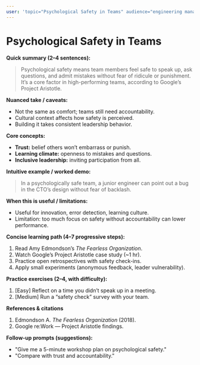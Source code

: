```yaml
---
user: 'topic="Psychological Safety in Teams" audience="engineering manager" length="concise"'
---
```


# Psychological Safety in Teams

**Quick summary (2–4 sentences):**  
> Psychological safety means team members feel safe to speak up, ask questions, and admit mistakes without fear of ridicule or punishment. It’s a core factor in high-performing teams, according to Google’s Project Aristotle.  

**Nuanced take / caveats:**  
- Not the same as comfort; teams still need accountability.  
- Cultural context affects how safety is perceived.  
- Building it takes consistent leadership behavior.  

**Core concepts:**  
- **Trust:** belief others won’t embarrass or punish.  
- **Learning climate:** openness to mistakes and questions.  
- **Inclusive leadership:** inviting participation from all.  

**Intuitive example / worked demo:**  
> In a psychologically safe team, a junior engineer can point out a bug in the CTO’s design without fear of backlash.  

**When this is useful / limitations:**  
- Useful for innovation, error detection, learning culture.  
- Limitation: too much focus on safety without accountability can lower performance.  

**Concise learning path (4–7 progressive steps):**  
1. Read Amy Edmondson’s *The Fearless Organization*.  
2. Watch Google’s Project Aristotle case study (~1 hr).  
3. Practice open retrospectives with safety check-ins.  
4. Apply small experiments (anonymous feedback, leader vulnerability).  

**Practice exercises (2–4, with difficulty):**  
1. [Easy] Reflect on a time you didn’t speak up in a meeting.  
2. [Medium] Run a “safety check” survey with your team.  

**References & citations**  
1. Edmondson A. *The Fearless Organization* (2018).  
2. Google re:Work — Project Aristotle findings.  

**Follow-up prompts (suggestions):**  
- "Give me a 5-minute workshop plan on psychological safety."  
- "Compare with trust and accountability." 